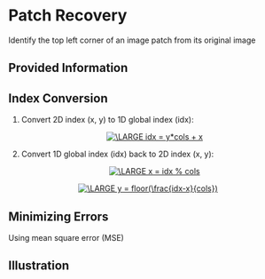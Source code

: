 # Patch Recovery
Identify the top left corner of an image patch from its original image

## Provided Information ##

## Index Conversion ##
1. Convert 2D index (x, y) to 1D global index (idx):
<br /><p align="center"><a href="https://www.codecogs.com/eqnedit.php?latex=\LARGE&space;idx&space;=&space;y*cols&space;&plus;&space;x" target="_blank"><img src="https://latex.codecogs.com/gif.latex?\LARGE&space;idx&space;=&space;y*cols&space;&plus;&space;x" title="\LARGE idx = y*cols + x" /></a></p>

2. Convert 1D global index (idx) back to 2D index (x, y):
<br /><p align="center"><a href="https://www.codecogs.com/eqnedit.php?latex=\LARGE&space;x&space;=&space;idx&space;%&space;cols" target="_blank"><img src="https://latex.codecogs.com/gif.latex?\LARGE&space;x&space;=&space;idx&space;%&space;cols" title="\LARGE x = idx % cols" /></a></p>
<p align="center"><a href="https://www.codecogs.com/eqnedit.php?latex=\LARGE&space;y&space;=&space;floor(\frac{idx-x}{cols})" target="_blank"><img src="https://latex.codecogs.com/gif.latex?\LARGE&space;y&space;=&space;floor(\frac{idx-x}{cols})" title="\LARGE y = floor(\frac{idx-x}{cols})" /></a></p>

## Minimizing Errors ## 
Using mean square error (MSE)

## Illustration ##
